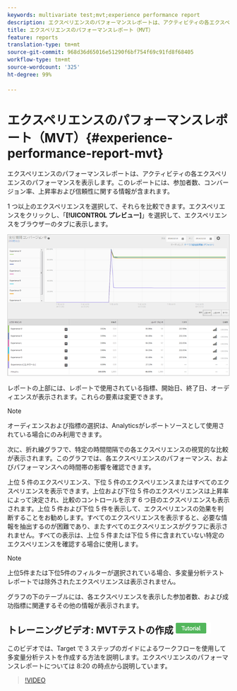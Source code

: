```yaml
---
keywords: multivariate test;mvt;experience performance report
description: エクスペリエンスのパフォーマンスレポートは、アクティビティの各エクスペリエンスのパフォーマンスを表示します。このレポートには、参加者数、コンバージョン率、上昇率および信頼性についての情報が含まれています。
title: エクスペリエンスのパフォーマンスレポート（MVT）
feature: reports
translation-type: tm+mt
source-git-commit: 968d36d65016e51290f6bf754f69c91fd8f68405
workflow-type: tm+mt
source-wordcount: '325'
ht-degree: 99%

---
```



# エクスペリエンスのパフォーマンスレポート（MVT）{#experience-performance-report-mvt}

エクスペリエンスのパフォーマンスレポートは、アクティビティの各エクスペリエンスのパフォーマンスを表示します。このレポートには、参加者数、コンバージョン率、上昇率および信頼性に関する情報が含まれます。

1 つ以上のエクスペリエンスを選択して、それらを比較できます。エクスペリエンスをクリックし、「**[!UICONTROL プレビュー]**」を選択して、エクスペリエンスをブラウザーのタブに表示します。

![](assets/experienceperformancetable.png)

レポートの上部には、レポートで使用されている指標、開始日、終了日、オーディエンスが表示されます。これらの要素は変更できます。

>[!NOTE]
>
>オーディエンスおよび指標の選択は、Analyticsがレポートソースとして使用されている場合にのみ利用できます。

次に、折れ線グラフで、特定の時間間隔での各エクスペリエンスの視覚的な比較が表示されます。このグラフでは、各エクスペリエンスのパフォーマンス、およびパフォーマンスへの時間帯の影響を確認できます。

上位 5 件のエクスペリエンス、下位 5 件のエクスペリエンスまたはすべてのエクスペリエンスを表示できます。上位および下位 5 件のエクスペリエンスは上昇率によって決定され、比較のコントロールを示す 6 つ目のエクスペリエンスも表示されます。上位 5 件および下位 5 件を表示して、エクスペリエンスの効果を判断することをお勧めします。すべてのエクスペリエンスを表示すると、必要な情報を抽出するのが困難であり、またすべてのエクスペリエンスがグラフに表示されません。すべての表示は、上位 5 件または下位 5 件に含まれていない特定のエクスペリエンスを確認する場合に使用します。

>[!NOTE]
>
>上位5件または下位5件のフィルターが選択されている場合、多変量分析テストレポートでは除外されたエクスペリエンスは表示されません。

グラフの下のテーブルには、各エクスペリエンスを表示した参加者数、および成功指標に関連するその他の情報が表示されます。

## トレーニングビデオ: MVTテストの作成 ![チュートリアルバッジ](/help/assets/tutorial.png)

このビデオでは、Target で 3 ステップのガイドによるワークフローを使用して多変量分析テストを作成する方法を説明します。エクスペリエンスのパフォーマンスレポートについては 8:20 の時点から説明しています。

>[!VIDEO](https://video.tv.adobe.com/v/17395)